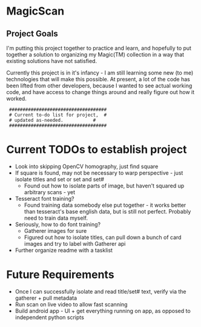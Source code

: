 # MagicScan

## Project Goals
I'm putting this project together to practice and learn, and hopefully to put together a solution to organizing my Magic(TM) collection in a way that existing solutions have not satisfied.

Currently this project is in it's infancy - I am still learning some new (to me) technologies that will make this possible.  At present, a lot of the code has been lifted from other developers, because I wanted to see actual working code, and have access to change things around and really figure out how it worked.  

     ####################################  
     # Current to-do list for project,  #  
     # updated as-needed.		    #  
     ####################################  
 



# Current TODOs to establish project  
- Look into skipping OpenCV homography, just find square  
- If square is found, may not be necessary to warp perspective - just isolate titles and set or set and set#  
  - Found out how to isolate parts of image, but haven't squared up arbitrary scans - yet  
- Tesseract font training?  
  - Found training data somebody else put together - it works better than tesseract's base english data, but is still not perfect.  Probably need to train data myself.  
- Seriously, how to do font training?  
  - Gatherer images for sure  
  - Figured out how to isolate titles, can pull down a bunch of card images and try to label with Gatherer api  
- Further organize readme with a tasklist  


# Future Requirements  
- Once I can successfully isolate and read title/set# text, verify via the gatherer + pull metadata  
- Run scan on live video to allow fast scanning  
- Build android app - UI + get everything running on app, as opposed to independent python scripts  
